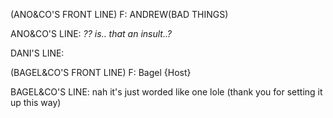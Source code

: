 (ANO&CO'S FRONT LINE) F: ANDREW(BAD THINGS)

ANO&CO'S LINE: _?? is.. that an insult..?_

DANI'S LINE:

(BAGEL&CO'S FRONT LINE) F: Bagel {Host}

BAGEL&CO'S LINE: nah it's just worded like one lole (thank you for setting it up this way)
